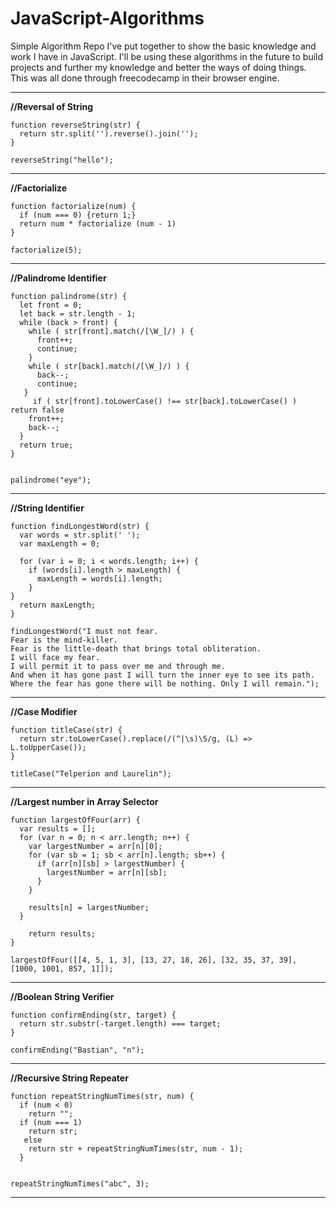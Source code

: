# JavaScript-Algorithms


Simple Algorithm Repo I've put together to show the basic knowledge and work I have in JavaScript. I'll be using these algorithms in the future to build projects and further my knowledge and better the ways of doing things. This was all done through freecodecamp in their browser engine.

___

**//Reversal of String**
```
function reverseString(str) {
  return str.split('').reverse().join('');
}

reverseString("hello");
```
___





**//Factorialize**
```
function factorialize(num) {
  if (num === 0) {return 1;}
  return num * factorialize (num - 1)
}

factorialize(5);
```
___






**//Palindrome Identifier**
```
function palindrome(str) {
  let front = 0;
  let back = str.length - 1;
  while (back > front) {
    while ( str[front].match(/[\W_]/) ) {
      front++;
      continue;
    }
    while ( str[back].match(/[\W_]/) ) {
      back--;
      continue;
   }
     if ( str[front].toLowerCase() !== str[back].toLowerCase() ) return false
    front++;
    back--;
  }
  return true;
}


palindrome("eye");
```
___






**//String Identifier**
```
function findLongestWord(str) {
  var words = str.split(' ');
  var maxLength = 0;
  
  for (var i = 0; i < words.length; i++) {
    if (words[i].length > maxLength) {
      maxLength = words[i].length;
    } 
}
  return maxLength;
}

findLongestWord("I must not fear.
Fear is the mind-killer.
Fear is the little-death that brings total obliteration.
I will face my fear.
I will permit it to pass over me and through me.
And when it has gone past I will turn the inner eye to see its path.
Where the fear has gone there will be nothing. Only I will remain.");
```
___





**//Case Modifier** 
```
function titleCase(str) {
  return str.toLowerCase().replace(/(^|\s)\S/g, (L) => L.toUpperCase());
}

titleCase("Telperion and Laurelin");
```
___




**//Largest number in Array Selector**
```
function largestOfFour(arr) {
  var results = [];
  for (var n = 0; n < arr.length; n++) {
    var largestNumber = arr[n][0];
    for (var sb = 1; sb < arr[n].length; sb++) {
      if (arr[n][sb] > largestNumber) {
        largestNumber = arr[n][sb];
      }
    }
    
    results[n] = largestNumber;
  }
  
    return results;
}

largestOfFour([[4, 5, 1, 3], [13, 27, 18, 26], [32, 35, 37, 39], [1000, 1001, 857, 1]]);
```
___




**//Boolean String Verifier**
```
function confirmEnding(str, target) {
  return str.substr(-target.length) === target;
}

confirmEnding("Bastian", "n");
```
___




**//Recursive String Repeater**
```
function repeatStringNumTimes(str, num) {
  if (num < 0)
    return "";
  if (num === 1)
    return str;
   else
    return str + repeatStringNumTimes(str, num - 1); 
  }


repeatStringNumTimes("abc", 3);
```
___
